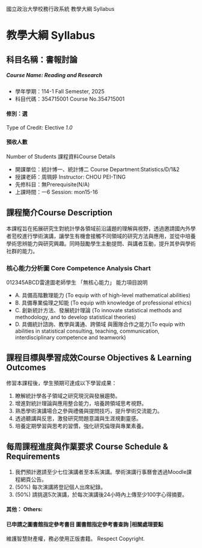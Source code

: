 國立政治大學校務行政系統 教學大綱 Syllabus
# 教學大綱 Syllabus
##  科目名稱：書報討論 
#####  Course Name: Reading and Research
  * 學年學期：114-1 Fall Semester, 2025 
  * 科目代碼：354715001 Course No.354715001
#### 修別：選
Type of Credit: Elective 
_1.0_
#### 預收人數
Number of Students
課程資料Course Details
  * 開課單位：統計博一、統計博二 Course Department:Statistics/D/1&2 
  * 授課老師：周珮婷 Instructor: CHOU PEI-TING 
  * 先修科目：無Prerequisite(N/A)
  * 上課時間：一6 Session: mon15-16
##  課程簡介Course Description
本課程旨在拓展研究生對統計學各領域前沿議題的理解與視野，透過邀請國內外學者蒞校進行學術演講，讓學生有機會接觸不同領域的研究方法與應用，並從中培養學術思辨能力與研究興趣。同時鼓勵學生主動提問、與講者互動，提升其參與學術社群的能力。
###  核心能力分析圖 Core Competence Analysis Chart
012345ABCD雷達圖老師學生
「無核心能力」 
能力項目說明
  * A. 具備高階數理能力 (To equip with of high-level mathematical abilities)
  * B. 具備專業倫理之知能 (To equip with knowledge of professional ethics)
  * C. 創新統計方法、發展統計理論 (To innovate statistical methods and methodology, and to develop statistical theories)
  * D. 具備統計諮詢、教學與溝通、跨領域 與團隊合作之能力(To equip with abilities in statistical consulting, teaching, communication, interdisciplinary competence and teamwork)
##  課程目標與學習成效Course Objectives & Learning Outcomes 
修習本課程後，學生預期可達成以下學習成果：
  1. 瞭解統計學各子領域之研究現況與發展趨勢。
  2. 增進對統計理論與應用整合能力，培養跨領域思考視野。
  3. 熟悉學術演講場合之參與禮儀與提問技巧，提升學術交流能力。
  4. 透過聽講與反思，激發研究問題意識與生涯規劃靈感。
  5. 培養定期學習與思考的習慣，強化研究倫理與專業素養。
##  每周課程進度與作業要求 Course Schedule & Requirements
1. 我們預計邀請至少七位演講者至本系演講。學術演講行事曆會透過Moodle課程網頁公告。
2. (50%) 每次演講將登記個人出席紀錄。
3. (50%) 請挑選5次演講，於每次演講後24小時內上傳至少100字心得摘要。
####  其他： Others:
####  已申請之圖書館指定參考書目  圖書館指定參考書查詢 |相關處理要點
維護智慧財產權，務必使用正版書籍。 Respect Copyright.